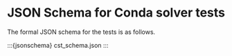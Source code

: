 # JSON Schema for Conda solver tests

The formal JSON schema for the tests is as follows.

:::{jsonschema} cst_schema.json
:::
